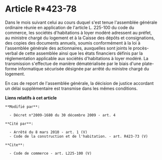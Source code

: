 # Article R*423-78

Dans le mois suivant celui au cours duquel s'est tenue l'assemblée générale ordinaire réunie en application de l'article L.
225-100 du code du commerce, les sociétés d'habitations à loyer modéré adressent au préfet, au ministre chargé du logement et
à la Caisse des dépôts et consignations, des copies des documents annuels, soumis conformément à la loi à l'assemblée
générale des actionnaires, auxquelles sont joints le procès-verbal de cette assemblée ainsi que les états financiers définis
par la réglementation applicable aux sociétés d'habitations à loyer modéré. La transmission s'effectue de manière
dématérialisée par le biais d'une plate-forme informatique sécurisée désignée par arrêté du ministre chargé du logement. 

En cas de report de l'assemblée générale, la décision de justice accordant un délai supplémentaire est transmise dans les
mêmes conditions.

**Liens relatifs à cet article**

	**Modifié par**:

	  - Décret n°2009-1680 du 30 décembre 2009 - art. 4

	**Cité par**:

	  - Arrêté du 8 mars 2010 - art. 1 (V)
	  - Code de la construction et de l'habitation. - art. R423-73 (V)

	**Cite**:

	  - Code de commerce - art. L225-100 (V)
